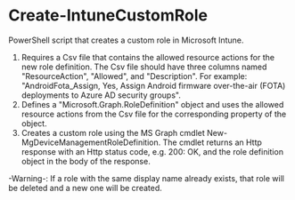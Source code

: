 # Create-IntuneCustomRole

PowerShell script that creates a custom role in Microsoft Intune.

1. Requires a Csv file that contains the allowed resource actions for the new role definition. The Csv file should have three columns named "ResourceAction", "Allowed", and "Description". For example: "AndroidFota_Assign, Yes, Assign Android firmware over-the-air (FOTA) deployments to Azure AD security groups".
2. Defines a "Microsoft.Graph.RoleDefinition" object and uses the allowed resource actions from the Csv file for the corresponding property of the object.
3. Creates a custom role using the MS Graph cmdlet New-MgDeviceManagementRoleDefinition. The cmdlet returns an Http response with an Http status code, e.g. 200: OK, and the role definition object in the body of the response.

-Warning-: If a role with the same display name already exists, that role will be deleted and a new one will be created.

